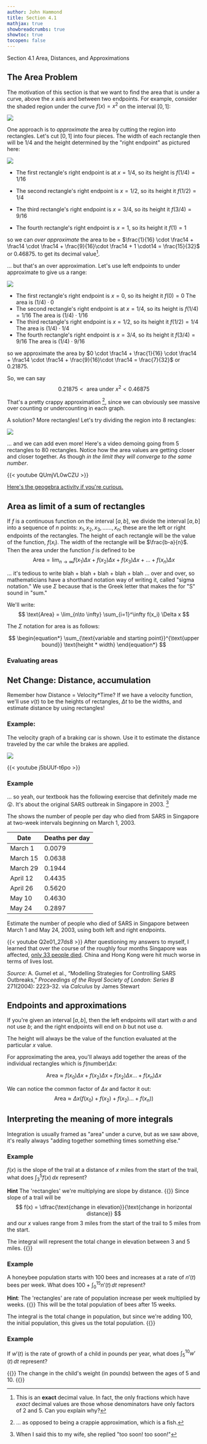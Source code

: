 ```yaml
---
author: John Hammond
title: Section 4.1
mathjax: true
showbreadcrumbs: true
showtoc: true
tocopen: false
---
```


Section 4.1 Area, Distances, and Approximations
<!--more-->

## The Area Problem

The motivation of this section is that we want to find the area that is under a curve, above the $x$ axis and between two endpoints. For example, consider the shaded region under the curve $f(x)=x^2$ on the interval $[0, 1]$: 

![](/calc/4.1.areaunderx2.png)

One approach is to *approximate* the area by cutting the region into rectangles. Let's cut $[0, 1]$ into four pieces. The width of each rectangle then will be 1/4 and the height determined by the "right endpoint" as pictured here: 

![](/calc/4.1.rightrectx2.png) 

- The first rectangle's right endpoint is at $x=1/4$, so its height is $f(1/4) = 1/16$

- The second rectangle's right endpoint is $x = 1/2$, so its height it $f(1/2) = 1/4$
- The third rectangle's right endpoint is $x = 3/4$, so its height it $f(3/4) = 9/16$
- The fourth rectangle's right endpoint is $x = 1$, so its height it $f(1) = 1$

so we can *over approximate* the area to be = $\frac{1}{16} \cdot \frac14 + \frac14 \cdot \frac14 + \frac{9}{16}\cdot \frac14 + 1 \cdot14 = \frac{15}{32}$ or 0.46875.  to get its decimal value[^1].

... but that's an over approximation. Let's use left endpoints to under approximate to give us a range:

![](/calc/4.1.leftrectx2.png)

- The first rectangle's right endpoint is $x = 0$, so its height it $f(0) = 0$
  The area is $(1/4) \cdot 0$
- The second rectangle's right endpoint is at $x=1/4$, so its height is $f(1/4) = 1/16$
  The area is $(1/4) \cdot 1/16$
- The third rectangle's right endpoint is $x = 1/2$, so its height it $f(1/2) = 1/4$
  The area is $(1/4) \cdot 1/4$
- The fourth rectangle's right endpoint is $x = 3/4$, so its height it $f(3/4) = 9/16$
  The area is $(1/4) \cdot 9/16$

so we approximate the area by $0 \cdot \frac14 + \frac{1}{16} \cdot \frac14 + \frac14 \cdot \frac14 + \frac{9}{16}\cdot \frac14 = \frac{7}{32}$ or 0.21875. 

So, we can say 
$$
0.21875 \lt \text{ area under } x^2 \lt 0.46875
$$

That's a pretty crappy approximation [^2], since we can obviously see massive over counting or undercounting in each graph.

A solution? More rectangles! Let's try dividing the region into 8 rectangles:

![](/calc/4.1.endpointapprox.png)

... and we can add even more! Here's a video demoing going from 5 rectangles to 80 rectangles. Notice how the area values are getting closer and closer together. As though *in the limit they will converge to the same number*.

{{< youtube QUmjVL0wCZU >}}

[Here's the geogebra activity if you're curious.](https://www.geogebra.org/calculator/wx3fbetn)

## Area as limit of a sum of rectangles

If $f$ is a continuous function on the interval $[a, b]$, we divide the interval $[a, b]$ into a sequence of $n$ points: $x_1, x_2, x_3, \dots..., x_n$; these are the left or right endpoints of the rectangles. The height of each rectangle will be the value of the function, $f(x_i)$.
The width of the rectangle will be $\frac{b-a}{n}$. Then the area under the function $f$ is defined to be
$$
\text{Area} = \lim_{n\to \infty} f(x_1) \Delta x + f(x_2) \Delta x + f(x_3) \Delta x + \dots + f(x_n) \Delta x
$$

... it's tedious to write blah + blah + blah + blah + blah ... over and over, so mathematicians have a shorthand notation way of writing it, called "sigma notation." We use $\Sigma$ because that is the Greek letter that makes the for "S" sound in "sum." 

We'll write:
$$
\text{Area} = \lim_{n\to \infty} \sum_{i=1}^\infty f(x_i) \Delta x 
$$

The $\Sigma$ notation for area is as follows:

$$
\begin{equation*}
\sum_{\text{variable and starting point}}^{\text{upper bound}} \text{height * width}
\end{equation*}
$$

### Evaluating areas


## Net Change: Distance, accumulation

Remember how Distance = Velocity*Time?   If we have a velocity function, we'll use $v(t)$ to be the heights of rectangles, $\Delta t$ to be the widths, and estimate distance by using rectangles!

### Example:
The velocity graph of a braking car is shown. Use it to estimate the distance traveled by the car while the brakes are applied.

![](/calc/4.1.brakingmodel.png) 

{{< youtube j5bUUf-t6po >}}

### Example 

... so yeah, our textbook has the following exercise that definitely made me :astonished:. It's about the original SARS outbreak in Singapore in 2003. [^3]

The shows the number of people per day who died from SARS in Singapore at two-week intervals beginning on March 1, 2003.

| Date     | Deaths per day |
|----------|----------------|
| March 1  | 0.0079         |
| March 15 | 0.0638         |
| March 29 | 0.1944         |
| April 12 | 0.4435         |
| April 26 | 0.5620         |
| May 10   | 0.4630         |
| May 24   | 0.2897         |

Estimate the number of people who died of SARS in Singapore between March 1 and May 24, 2003, using both left and right endpoints.

{{< youtube Q2e01_27ds8 >}}
After questioning my answers to myself, I learned that over the course of the roughly four months Singapore was affected, [only 33 people died](https://www.straitstimes.com/singapore/sars-in-singapore-timeline). China and Hong Kong were hit much worse in terms of lives lost. 

*Source:* A. Gumel et al., “Modelling Strategies for Controlling SARS Outbreaks,” *Proceedings of the Royal Society of London: Series B* 271(2004): 2223–32. via  *Calculus* by James Stewart

## Endpoints and approximations
If you're given an interval $[a, b]$, then the left endpoints will start with $a$ and not use $b$;  and the right endpoints will end on $b$ but not use $a$. 

The height will always be the value of the function evaluated at the particular $x$ value. 


For approximating the area, you'll always add together the areas of the individual rectangles which is $f(\text{number}) \Delta x$:

$$
\text{Area} \approx f(x_0) \Delta x + f(x_2) \Delta x + f(x_2) \Delta x \dots +  f(x_n) \Delta x
$$

We can notice the common factor of $\Delta x$ and factor it out:
$$
\text{Area} \approx \Delta x \left( f(x_0) + f(x_2) + f(x_2) \dots +  f(x_n)\right)
$$


## Interpreting the meaning of more integrals

Integration is usually framed as "area" under a curve, but as we saw above, it's really always "adding together something times something else."

### Example 
 $f(x)$ is the slope of the trail at a distance of $x$ miles from the start of the trail, what does $\int_3^5 f(x)\, dx$ represent? 

**Hint** The 'rectangles' we're multiplying are slope by distance.
{{<spoiler>}}
Since slope of a trail will be 
$$
f(x) = \dfrac{\text{change in elevation}}{\text{change in horizontal distance}}
$$
and our $x$ values range from 3 miles from the start of the trail to 5 miles from the start. 

The integral will represent the total change in elevation between 3 and 5 miles. 
{{</spoiler>}}

### Example
 A honeybee population starts with 100  bees and increases at a rate of $n'(t)$ bees per week. What does $100+\int_0^{15} n'(t)\, dt$ represent?

**Hint**: The 'rectangles' are rate of population increase per week multiplied by weeks.
{{<spoiler>}}
This will be the total population of bees after 15 weeks. 

The integral is the total change in population, but since we're adding 100, the initial population, this gives us the total population.
{{</spoiler>}}

### Example
 If $w'(t)$ is the rate of growth of a child in pounds per year, what does $\int_5^{10} w'(t)\, dt$ represent?

{{<spoiler>}}
The change in the child's weight (in pounds) between the ages of 5 and 10. 
{{</spoiler>}}

[^3]: When I said this to my wife, she replied "too soon! too soon!" 

[^2]: ... as opposed to being a crappie approximation, which is a fish.



[^1]: This is an **exact** decimal value. In fact, the only fractions which have *exact* decimal values are those whose denominators have only factors of 2 and 5. Can you explain why?
